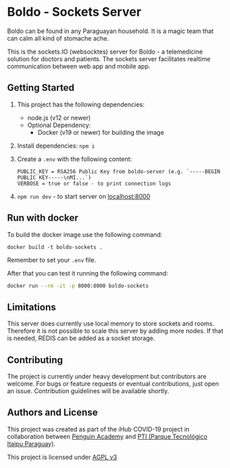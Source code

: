 # Boldo - Sockets Server

Boldo can be found in any Paraguayan household. It is a magic team that can calm all kind of stomache ache.

This is the sockets.IO (websocktes) server for Boldo - a telemedicine solution for doctors and patients.
The sockets server facilitates realtime communication between web app and mobile app.

## Getting Started

1. This project has the following dependencies:

   - node.js (v12 or newer)
   - Optional Dependency:
     - Docker (v19 or newer) for building the image

2. Install dependencies: `npm i`

3. Create a `.env` with the following content:

   ```
   PUBLIC_KEY = RSA256 Public Key from boldo-server (e.g. `-----BEGIN PUBLIC KEY-----\nMI...`)
   VERBOSE = true or false - to print connection logs
   ```

4. `npm run dev` - to start server on [localhost:8000](http://localhost:8000)

## Run with docker

To build the docker image use the following command:

```
docker build -t boldo-sockets .
```

Remember to set your `.env` file.

After that you can test it running the following command:

```bash
docker run --rm -it -p 8000:8000 boldo-sockets
```

## Limitations

This server does currently use local memory to store sockets and rooms. Therefore it is not possible to scale this server by adding more nodes. If that is needed, REDIS can be added as a socket storage.

## Contributing

The project is currently under heavy development but contributors are welcome. For bugs or feature requests or eventual contributions, just open an issue. Contribution guidelines will be available shortly.

## Authors and License

This project was created as part of the iHub COVID-19 project in collaboration between [Penguin Academy](https://penguin.academy) and [PTI (Parque Tecnológico Itaipu Paraguay)](http://pti.org.py).

This project is licensed under
[AGPL v3](LICENSE)
